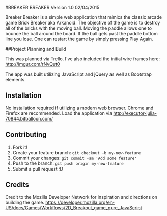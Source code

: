 #BREAKER BREAKER Version 1.0 02/04/2015

Breaker Breaker is a simple web application that mimics the classic arcade game Brick Breaker aka Arkanoid. The objective of the game is to destroy all of the bricks with the moving ball. Moving the paddle allows one to bounce the ball around the board. If the ball gets past the paddle bottom line you lose. One can restart the game by simply pressing Play Again.

##Project Planning and Build

This was planned via Trello. I've also included the initial wire frames here: http://imgur.com/rNvQut0

The app was built utilizing JavaScript and jQuery as well as Bootstrap elements.

## Installation

No installation required if utilizing a modern web browser. Chrome and Firefox are recommended. Load the application via http://executor-julia-70844.bitballoon.com/ 

## Contributing

1. Fork it!
2. Create your feature branch: `git checkout -b my-new-feature`
3. Commit your changes: `git commit -am 'Add some feature'`
4. Push to the branch: `git push origin my-new-feature`
5. Submit a pull request :D


## Credits

Credit to the Mozilla Developer Network for inspiration and directions on building the game. 
https://developer.mozilla.org/en-US/docs/Games/Workflows/2D_Breakout_game_pure_JavaScript


